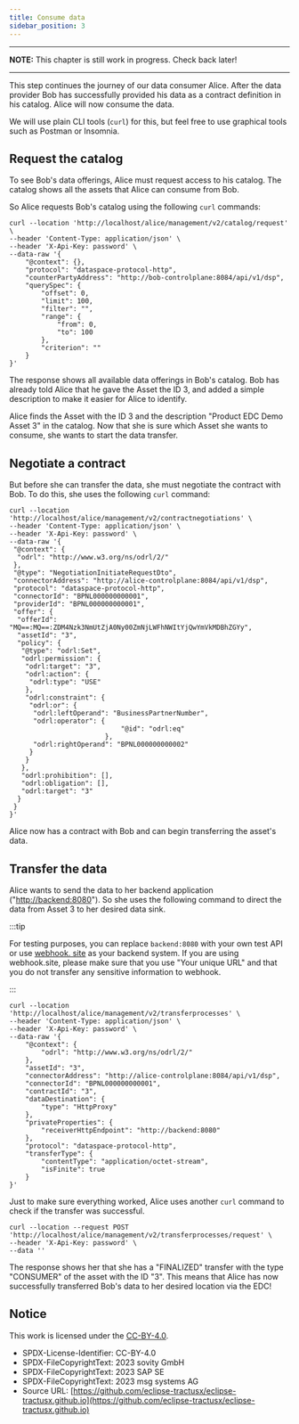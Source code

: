 ```yaml
---
title: Consume data
sidebar_position: 3
---
```


---
**NOTE:**
This chapter is still work in progress. Check back later!

---

This step continues the journey of our data consumer Alice. After the data provider Bob has successfully provided his data as a contract definition in his catalog. Alice will now consume the data.

We will use plain CLI tools (`curl`) for this, but feel free to use graphical tools such as Postman or Insomnia.

## Request the catalog

To see Bob's data offerings, Alice must request access to his catalog. The catalog shows all the assets that Alice can consume from Bob.

So Alice requests Bob's catalog using the following `curl` commands:

```shell
curl --location 'http://localhost/alice/management/v2/catalog/request' \
--header 'Content-Type: application/json' \
--header 'X-Api-Key: password' \
--data-raw '{
    "@context": {},
    "protocol": "dataspace-protocol-http",
    "counterPartyAddress": "http://bob-controlplane:8084/api/v1/dsp",
    "querySpec": {
        "offset": 0,
        "limit": 100,
        "filter": "",
        "range": {
            "from": 0,
            "to": 100
        },
        "criterion": ""
    }
}'
```

The response shows all available data offerings in Bob's catalog. Bob has already told Alice that he gave the Asset the ID 3, and added a simple description to make it easier for Alice to identify.

Alice finds the Asset with the ID 3 and the description "Product EDC Demo Asset 3" in the catalog. Now that she is sure which Asset she wants to consume, she wants to start the data transfer.

## Negotiate a contract

But before she can transfer the data, she must negotiate the contract with Bob. To do this, she uses the following `curl` command:

```shell
curl --location 'http://localhost/alice/management/v2/contractnegotiations' \
--header 'Content-Type: application/json' \
--header 'X-Api-Key: password' \
--data-raw '{
 "@context": {
  "odrl": "http://www.w3.org/ns/odrl/2/"
 },
 "@type": "NegotiationInitiateRequestDto",
 "connectorAddress": "http://alice-controlplane:8084/api/v1/dsp",
 "protocol": "dataspace-protocol-http",
 "connectorId": "BPNL000000000001",
 "providerId": "BPNL000000000001",
 "offer": {
  "offerId": "MQ==:MQ==:ZDM4Nzk3NmUtZjA0Ny00ZmNjLWFhNWItYjQwYmVkMDBhZGYy",
  "assetId": "3",
  "policy": {
   "@type": "odrl:Set",
   "odrl:permission": {
    "odrl:target": "3",
    "odrl:action": {
     "odrl:type": "USE"
    },
    "odrl:constraint": {
     "odrl:or": {
      "odrl:leftOperand": "BusinessPartnerNumber",
      "odrl:operator": {
                            "@id": "odrl:eq"
                        },
      "odrl:rightOperand": "BPNL000000000002"
     }
    }
   },
   "odrl:prohibition": [],
   "odrl:obligation": [],
   "odrl:target": "3"
  }
 }
}'
```

Alice now has a contract with Bob and can begin transferring the asset's data.

## Transfer the data

Alice wants to send the data to her backend application ("<http://backend:8080>"). So she uses the following command to direct the data from Asset 3 to her desired data sink.

:::tip

For testing purposes, you can replace `backend:8080` with your own test API or use [webhook. site](https://webhook.site/) as your backend system. If you are using webhook.site, please make sure that you use "Your unique URL" and that you do not transfer any sensitive information to webhook.

:::

```shell
curl --location 'http://localhost/alice/management/v2/transferprocesses' \
--header 'Content-Type: application/json' \
--header 'X-Api-Key: password' \
--data-raw '{
    "@context": {
        "odrl": "http://www.w3.org/ns/odrl/2/"
    },
    "assetId": "3",
    "connectorAddress": "http://alice-controlplane:8084/api/v1/dsp",
    "connectorId": "BPNL000000000001",
    "contractId": "3",
    "dataDestination": {
        "type": "HttpProxy"
    },
    "privateProperties": {
        "receiverHttpEndpoint": "http://backend:8080"
    },
    "protocol": "dataspace-protocol-http",
    "transferType": {
        "contentType": "application/octet-stream",
        "isFinite": true
    }
}'
```

Just to make sure everything worked, Alice uses another `curl` command to check if the transfer was successful.

```shell
curl --location --request POST 'http://localhost/alice/management/v2/transferprocesses/request' \
--header 'X-Api-Key: password' \
--data ''
```

The response shows her that she has a "FINALIZED" transfer with the type "CONSUMER" of the asset with the ID "3". This means that Alice has now successfully transferred Bob's data to her desired location via the EDC!

## Notice

This work is licensed under the [CC-BY-4.0](https://creativecommons.org/licenses/by/4.0/legalcode).

- SPDX-License-Identifier: CC-BY-4.0
- SPDX-FileCopyrightText: 2023 sovity GmbH
- SPDX-FileCopyrightText: 2023 SAP SE
- SPDX-FileCopyrightText: 2023 msg systems AG
- Source URL: [https://github.com/eclipse-tractusx/eclipse-tractusx.github.io](https://github.com/eclipse-tractusx/eclipse-tractusx.github.io)
